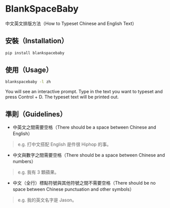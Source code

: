 # BlankSpaceBaby
中文英文排版方法（How to Typeset Chinese and English Text）

## 安裝（Installation）
```bash
pip install blankspacebaby
```

## 使用（Usage）
```bash
blankspacebaby -l zh
```
You will see an interactive prompt. Type in the text you want to typeset and press Control + D. The typeset text will be printed out.


## 準則（Guidelines）
- 中英文之間需要空格（There should be a space between Chinese and English）
  
> e.g. 打中文搭配 English 是件很 Hiphop 的事。

- 中文與數字之間需要空格（There should be a space between Chinese and numbers）
  
> e.g. 我有 3 顆蘋果。

- 中文（全行）標點符號與其他符號之間不需要空格（There should be no space between Chinese punctuation and other symbols）

> e.g.  我的英文名字是 Jason。